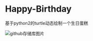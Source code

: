 # Happy-Birthday
基于python2的turtle动态绘制一个生日蛋糕

![github存储库图片](https://github.com/oneflyingfish/a_flying_fish/blob/master/Pictures/happy_birthday.png"最终效果图")
